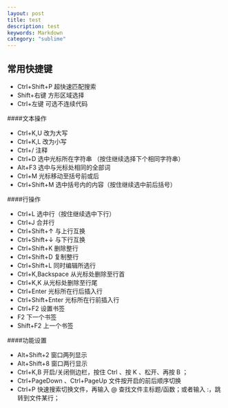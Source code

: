 ```yaml
---
layout: post
title: test
description: test
keywords: Markdown
category: "sublime"
---
```



## 常用快捷键

- Ctrl+Shift+P 超快速匹配搜索
- Shift+右键 方形区域选择
- Ctrl+左键 可选不连续代码

####文本操作

- Ctrl+K,U 改为大写
- Ctrl+K,L 改为小写
- Ctrl+/ 注释
- Ctrl+D 选中光标所在字符串 （按住继续选择下个相同字符串）
- Alt+F3 选中与光标处相同的全部词
- Ctrl+M 光标移动至括号前或后
- Ctrl+Shift+M 选中括号内的内容（按住继续选中前后括号）

####行操作

- Ctrl+L 选中行（按住继续选中下行）
- Ctrl+J 合并行
- Ctrl+Shift+↑ 与上行互换
- Ctrl+Shift+↓ 与下行互换
- Ctrl+Shift+K 删除整行
- Ctrl+Shift+D 复制整行
- Ctrl+Shift+L 同时编辑所选行
- Ctrl+K,Backspace 从光标处删除至行首
- Ctrl+K,K 从光标处删除至行尾
- Ctrl+Enter 光标所在行后插入行
- Ctrl+Shift+Enter 光标所在行前插入行
- Ctrl+F2 设置书签
- F2 下一个书签
- Shift+F2 上一个书签

####功能设置

- Alt+Shift+2 窗口两列显示
- Alt+Shift+8 窗口两行显示
- Ctrl+K,B 开启/关闭侧边栏，按住 Ctrl 、按 K 、松开、再按 B ；
- Ctrl+PageDown 、Ctrl+PageUp 文件按开启的前后顺序切换
- Ctrl+P 快速搜索切换文件，再输入 @ 查找文件主标题/函数；或者输入 :，跳转到文件某行；